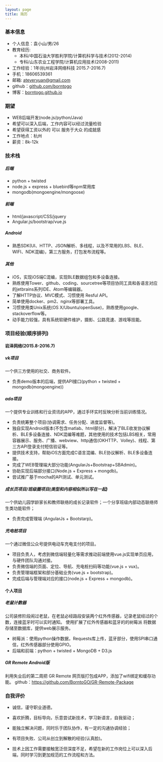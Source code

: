 ```yaml
---
layout: page
title: 简历
---
```



### 基本信息
- 个人信息：袁小山/男/26
- 教育经历:
  - 本科/中国石油大学胜利学院/计算机科学与技术(2012-2014)
  - 专科/山东农业工程学院/计算机应用技术(2008-2011)
- 工作经验：1年(杭州岩泽网络科技 2015.7-2016.7)
- 手机：18606539361
- 邮箱: <ateveryuan@gmail.com>
- github：[github.com/borntogo](https://github.com/borntogo)
- 博客：[borntogo.github.io](http://borntogo.github.io/)


### 期望
- WEB后端开发(node.js/python/Java)
- 希望可以深入后端，工作内容可以经过流量检验
- 希望获得工资以外的 可以 服务于大众 的成就感
- 工作地点：杭州
- 薪资：8k-12k

### 技术栈

##### 后端
- python + twisted
- node.js + express + bluebird等npm常用库
- mongodb(mongoengine/mongoose)

##### 前端
- html/javascript/CSS/jquery
- Angular.js/bootstrap/vue.js

##### Android
- 熟悉SDK(UI、HTTP、JSON解析、多线程，以及不常用的LBS、BLE、WIFI、NDK混编)，第三方服务，打包发布流程等。

##### 其他
- iOS，实现iOS端C混编，实现BLE数据组包和多设备连接。
- 熟练使用Tower、github、coding、sourcetree等项目协同工具和各语言对应的jetbrains系列IDE、Atom等编辑器。
- 了解HTTP协议、MVC模式、习惯使用 Resful API。
- 简单使用docker、pm2、nginx等部署工具。
- 习惯使用类Unix系统(OS X/Ubuntu/openSuse)，熟练使用google、stackoverflow等。
- 动手能力较强，具有系统软硬件维护，摄影、公路竞速、游戏等技能。

### 项目经验(顺序排列)

#### 岩泽网络(2015.8-2016.7)

##### vk项目
一个供三方使用的社交、商务软件。
- 负责demo版本的后端，提供API接口(python + twisted + mongodb(mongoengine))


##### ada项目
一个提供专业训练和行业资讯的APP，通过手环实时反映分析当前训练情况。
- 负责统筹整个项目(协调需求、任务分配、进度监督等)。
- 独自实现Android版本(不包含matlab、html部分)，解决了BLE收发协议解析、BLE多设备连接、NDK混编等难题，其他使用的技术包括LBS相关，常用容器展示、服务、广播、webview、http通信(OKHTTP、Volley)、线程、第三方API登录支付短信验证等。
- 提供技术支持，帮助iOS方面完成C语言混编、BLE协议解析、BLE多设备连接。
- 完成了WEB管理端大部分功能(AngularJs+Bootstrap+SBAdmin)。
- 协助实现后端部分接口(Node.js + Express + mongdb)。
- 尝试推广基于mocha的API测试、单元测试。

##### 成长页项目/班级圈项目(类型和内容相似所以写在一起)
一个供幼儿园学龄家长和教师联络的成长记录软件；一个分享班级内部动态联络师生类功能软件；
- 负责完成管理端 (AngularJs + Bootstarp)。

##### 充电桩项目
一个通过微信公众号提供电动车充电支付的项目。
- 项目负责人，考虑到微信端轻量化等需求推动前端使用vue.js实现单页应用，与硬件团队沟通对接。
- 负责微信端的页面、定位、导航、充电桩扫码等功能(vue.js + vux)。
- 负责管理端框架和部分基础业务(vue.js + bootstrap)。
- 完成后端与管理端对应的接口(node.js + Express + mongodb)。

#### 个人项目

##### 老鼠计数器
公司装修阶段闹过老鼠，在老鼠必经路段安装两个红外传感器，记录老鼠经过的个数，连接蓝牙时可以实时通知。
使用扩展了红外传感器和蓝牙的的树莓派 将数据存储至数据库，提供web展示服务。
- 树莓派：使用python操作数据，Requests库上传，蓝牙部分，使用SPI串口通信，红外传感器部分使用GPIO。
- 后端和前端：python + twisted + MongoDB + D3.js


##### GR Remote Android版
利用失业后的第二周把 GR Remote 网页版打包成APP，添加了wifi绑定和缓存功能。
github：<https://github.com/BorntoGO/GR-Remote-Package>

### 自我评价
- 诚信，谨守职业道德。

- 喜欢折腾，目标导向，乐意尝试新技术，学习新语言，自我驱动；
- 能独立解决问题，同时乐于团队协作，有一定的沟通协调经验；
- 有项目失败、公司从创立到解散的经验(认真脸)。

- 技术上因工作需要接触宽泛但深度不足，希望在新的工作岗位上可以深入后端，同时学习到更加规范的工作流程和方法。
